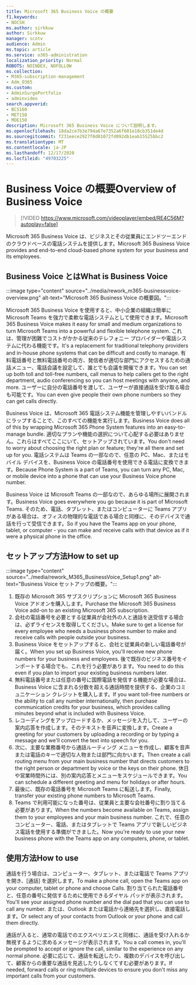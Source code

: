 ```yaml
---
title: Microsoft 365 Business Voice の概要
f1.keywords:
- NOCSH
ms.author: sirkkuw
author: Sirkkuw
manager: scotv
audience: Admin
ms.topic: article
ms.service: o365-administration
localization_priority: Normal
ROBOTS: NOINDEX, NOFOLLOW
ms.collection:
- M365-subscription-management
- Adm_O365
ms.custom:
- AdminSurgePortfolio
- adminvideo
search.appverid:
- BCS160
- MET150
- MOE150
description: Microsoft 365 Business Voice について説明します。
ms.openlocfilehash: 18da2ce7b3e794a67e7352a6f601e18cb351de4d
ms.sourcegitcommit: f231eece2927f0d01072fd092db1eab15525bbc2
ms.translationtype: MT
ms.contentlocale: ja-JP
ms.lasthandoff: 12/17/2020
ms.locfileid: "49703225"
---
```

# <a name="overview-of-business-voice"></a><span data-ttu-id="d67f8-103">Business Voice の概要</span><span class="sxs-lookup"><span data-stu-id="d67f8-103">Overview of Business Voice</span></span>

> [!VIDEO https://www.microsoft.com/videoplayer/embed/RE4C56M?autoplay=false]

<span data-ttu-id="d67f8-104">Microsoft 365 Business Voice は、ビジネスとその従業員にエンドツーエンドのクラウドベースの電話システムを提供します。</span><span class="sxs-lookup"><span data-stu-id="d67f8-104">Microsoft 365 Business Voice provides and end-to-end cloud-based phone system for your business and its employees.</span></span>

## <a name="what-is-business-voice"></a><span data-ttu-id="d67f8-105">Business Voice とは</span><span class="sxs-lookup"><span data-stu-id="d67f8-105">What is Business Voice</span></span>

:::image type="content" source="../media/rework_m365-businessvoice-overview.png" alt-text="Microsoft 365 Business Voice の概要図。":::

<span data-ttu-id="d67f8-107">Microsoft 365 Business Voice を使用すると、中小企業の組織は簡単に Microsoft Teams を強力で柔軟な電話システムとして使用できます。</span><span class="sxs-lookup"><span data-stu-id="d67f8-107">Microsoft 365 Business Voice makes it easy for small and medium organizations to turn Microsoft Teams into a powerful and flexible telephone system.</span></span> <span data-ttu-id="d67f8-108">これは、管理が困難でコストがかかる従来のテレフォニー プロバイダーや電話システムに代わる機能です。</span><span class="sxs-lookup"><span data-stu-id="d67f8-108">It's a replacement for traditional telephony providers and in-house phone systems that can be difficult and costly to manage.</span></span> <span data-ttu-id="d67f8-109">有料電話番号と無料電話番号の両方、発信者が適切な部門にアクセスするための通話メニュー、電話会議を設定して、誰とでも会議を開催できます。</span><span class="sxs-lookup"><span data-stu-id="d67f8-109">You can set up both toll and toll-free numbers, call menus to help callers get to the right department, audio conferencing so you can host meetings with anyone, and more.</span></span> <span data-ttu-id="d67f8-110">ユーザーに自分の電話番号を渡して、ユーザーが直接通話を受け取る場合も可能です。</span><span class="sxs-lookup"><span data-stu-id="d67f8-110">You can even give people their own phone numbers so they can get calls directly.</span></span>

<span data-ttu-id="d67f8-111">Business Voice は、Microsoft 365 電話システム機能を管理しやすいバンドルにラップすることで、このすべての機能を実行します。</span><span class="sxs-lookup"><span data-stu-id="d67f8-111">Business Voice does all of this by wrapping Microsoft 365 Phone System features into an easy-to-manage bundle.</span></span> <span data-ttu-id="d67f8-112">適切なプランや機能の選択について心配する必要はありません。これらはすべてここにいて、セットアップされています。</span><span class="sxs-lookup"><span data-stu-id="d67f8-112">You don't need to worry about choosing the right plan or feature; they're all there and set up for you.</span></span> <span data-ttu-id="d67f8-113">電話システムは Teams の一部なので、任意の PC、Mac、またはモバイル デバイスを、Business Voice の電話番号を使用できる電話に変換できます。</span><span class="sxs-lookup"><span data-stu-id="d67f8-113">Because Phone System is a part of Teams, you can turn any PC, Mac, or mobile device into a phone that can use your Business Voice phone number.</span></span>

<span data-ttu-id="d67f8-114">Business Voice は Microsoft Teams の一部なので、あらゆる場所に展開されます。</span><span class="sxs-lookup"><span data-stu-id="d67f8-114">Business Voice goes everywhere you go because it is part of Microsoft Teams.</span></span> <span data-ttu-id="d67f8-115">そのため、電話、タブレット、またはコンピューターに Teams アプリがある場合は、オフィスの物理的な電話である場合と同様に、そのデバイスで通話を行って受信できます。</span><span class="sxs-lookup"><span data-stu-id="d67f8-115">So if you have the Teams app on your phone, tablet, or computer - you can make and receive calls with that device as if it were a physical phone in the office.</span></span>

## <a name="how-to-set-up"></a><span data-ttu-id="d67f8-116">セットアップ方法</span><span class="sxs-lookup"><span data-stu-id="d67f8-116">How to set up</span></span>

:::image type="content" source="../media/rework_M365_BusinessVoice_Setup1.png" alt-text="Business Voice セットアップの概要。":::

1. <span data-ttu-id="d67f8-118">既存の Microsoft 365 サブスクリプションに Microsoft 365 Business Voice アドオンを購入します。</span><span class="sxs-lookup"><span data-stu-id="d67f8-118">Purchase the Microsoft 365 Business Voice add-on to an existing Microsoft 365 subscription.</span></span>
1. <span data-ttu-id="d67f8-119">会社の電話番号を必要とする従業員が会社外の人と通話を送受信する場合は、必ずライセンスを取得してください。</span><span class="sxs-lookup"><span data-stu-id="d67f8-119">Make sure to get a license for every employee who needs a business phone number to make and receive calls with people outside your business.</span></span>
1. <span data-ttu-id="d67f8-120">Business Voice をセットアップすると、会社と従業員の新しい電話番号が届く。</span><span class="sxs-lookup"><span data-stu-id="d67f8-120">When you set up Business Voice, you'll receive new phone numbers for your business and employees.</span></span> <span data-ttu-id="d67f8-121">後で既存のビジネス番号をインポートする場合でも、これを行う必要があります。</span><span class="sxs-lookup"><span data-stu-id="d67f8-121">You need to do this even if you plan to import your existing business numbers later.</span></span>
1. <span data-ttu-id="d67f8-122">無料電話番号または任意の番号に国際電話を発信する機能が必要な場合は、Business Voice に含まれる分数を超える通話時間を提供する、企業のコミュニケーション クレジットを購入します。</span><span class="sxs-lookup"><span data-stu-id="d67f8-122">If you want toll-free numbers or the ability to call any number internationally, then purchase communication credits for your business, which provides calling minutes beyond what is included with Business Voice.</span></span>
1. <span data-ttu-id="d67f8-123">レコーディングをアップロードするか、メッセージを入力して、ユーザーの案内応答を作成します。そのテキストを音声に変換します。</span><span class="sxs-lookup"><span data-stu-id="d67f8-123">Create a greeting for your customers by uploading a recording or by typing a message and we'll convert the text into speech for you.</span></span>
1. <span data-ttu-id="d67f8-124">次に、主要な業務番号から通話ルーティング メニューを作成し、顧客を音声または電話のキーで適切な人物または部門に向かいます。</span><span class="sxs-lookup"><span data-stu-id="d67f8-124">Then create a call routing menu from your main business number that directs customers to the right person or department by voice or the keys on their phone.</span></span> <span data-ttu-id="d67f8-125">休日や営業時間外には、別の案内応答とメニューをスケジュールできます。</span><span class="sxs-lookup"><span data-stu-id="d67f8-125">You can schedule a different greeting and menu for holidays or after hours.</span></span>
1. <span data-ttu-id="d67f8-126">最後に、既存の電話番号を Microsoft Teams に転送します。</span><span class="sxs-lookup"><span data-stu-id="d67f8-126">Finally, transfer your existing phone numbers to Microsoft Teams.</span></span>
1. <span data-ttu-id="d67f8-127">Teams で利用可能になった番号は、従業員と主要な会社番号に割り当てる必要があります。</span><span class="sxs-lookup"><span data-stu-id="d67f8-127">When the numbers become available on Teams, assign them to your employees and your main business number.</span></span> <span data-ttu-id="d67f8-128">これで、任意のコンピューター、電話、またはタブレットで Teams アプリで新しいビジネス電話を使用する準備ができました。</span><span class="sxs-lookup"><span data-stu-id="d67f8-128">Now you're ready to use your new business phone with the Teams app on any computers, phone, or tablet.</span></span>

## <a name="how-to-use"></a><span data-ttu-id="d67f8-129">使用方法</span><span class="sxs-lookup"><span data-stu-id="d67f8-129">How to use</span></span>

<span data-ttu-id="d67f8-130">通話を行う場合は、コンピューター、タブレット、または電話で Teams アプリを開き、[通話] を選択します。</span><span class="sxs-lookup"><span data-stu-id="d67f8-130">To make a phone call, open the Teams app on your computer, tablet or phone and choose Calls.</span></span> <span data-ttu-id="d67f8-131">割り当てられた電話番号と、任意の番号に発信するために使用できるダイヤル パッドが表示されます。</span><span class="sxs-lookup"><span data-stu-id="d67f8-131">You'll see your assigned phone number and the dial pad that you can use to call any number.</span></span> <span data-ttu-id="d67f8-132">または、Outlook または電話から連絡先を選択し、直接電話します。</span><span class="sxs-lookup"><span data-stu-id="d67f8-132">Or select any of your contacts from Outlook or your phone and call them directly.</span></span>

<span data-ttu-id="d67f8-133">通話が入ると、通常の電話でのエクスペリエンスと同様に、通話を受け入れるか無視するように求めるメッセージが表示されます。</span><span class="sxs-lookup"><span data-stu-id="d67f8-133">You a call comes in, you'll be prompted to accept or ignore the call, similar to the experience on any normal phone.</span></span> <span data-ttu-id="d67f8-134">必要に応じて、通話を転送したり、複数のデバイスを呼び出して、顧客からの重要な通話を見逃したりしなくてすむ必要があります。</span><span class="sxs-lookup"><span data-stu-id="d67f8-134">If needed, forward calls or ring multiple devices to ensure you don't miss any important calls from your customers.</span></span>
